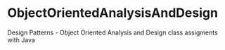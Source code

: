# ObjectOrientedAnalysisAndDesign
Design Patterns - Object Oriented Analysis and Design class assigments with Java



